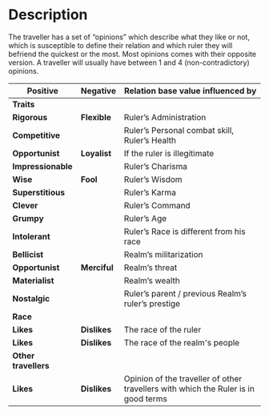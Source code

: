 <!-- TITLE: Opinion -->
<!-- SUBTITLE: A quick summary of Opinion -->

# Description
The traveller has a set of “opinions” which describe what they like or not, which is susceptible to define their relation and which ruler they will befriend the quickest or the most. Most opinions comes with their opposite version. A traveller will usually have between 1 and 4 (non-contradictory) opinions.

| Positive         | Negative     | Relation base value influenced by                          |
|--------------------|------------|--------------------------------------------------------------------------------------|
| **Traits**       || |
| **Rigorous**     | **Flexible** | Ruler’s Administration                               |
| **Competitive**    |      | Ruler’s Personal combat skill, Ruler’s Health                    |
| **Opportunist**    | **Loyalist** | If the ruler is illegitimate                            |
| **Impressionable**  |      | Ruler’s Charisma                                  |
| **Wise**       | **Fool**   | Ruler’s Wisdom                                   |
| **Superstitious**   |      | Ruler’s Karma                                    |
| **Clever**      |      | Ruler’s Command                                   |
| **Grumpy**      |      | Ruler’s Age                                     |
| **Intolerant**    |      | Ruler’s Race is different from his race                       |
| **Bellicist**     |      | Realm’s militarization                              |
| **Opportunist**    | **Merciful** | Realm’s threat                                  |
| **Materialist**    |      | Realm’s wealth                                  |
| **Nostalgic**     |      | Ruler’s parent / previous Realm’s ruler’s prestige                |
| **Race**       |||
| **Likes**       | **Dislikes** | The race of the ruler                                |
| **Likes**       | **Dislikes** | The race of the realm's people                            |
| **Other travellers** |||
| **Likes**       | **Dislikes** | Opinion of the traveller of other travellers with which the Ruler is in good terms |